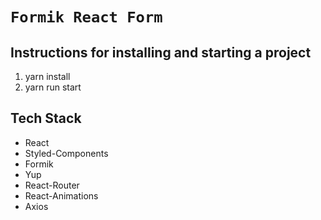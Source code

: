 # `Formik React Form`

## Instructions for installing and starting a project

1. yarn install 
2. yarn run start

## Tech Stack
* React
* Styled-Components
* Formik
* Yup
* React-Router
* React-Animations
* Axios
